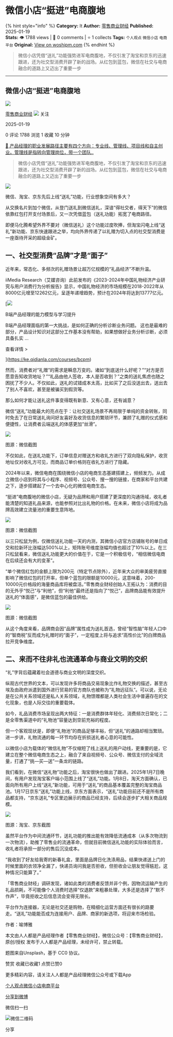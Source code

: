 # 微信小店“挺进”电商腹地
{% hint style="info" %}
**Category:** It
**Author:** [零售商业财经](https://www.woshipm.com/u/1424888)
**Published:** 2025-01-19  
**Stats:** 👁️ 1788 views | 💬 0 comments | ⭐ 1 collects
**Tags:** `个人观点` `微信小店` `电商平台`
**Original:** [View on woshipm.com](https://www.woshipm.com/it/6172783.html)
{% endhint %}
> 微信小店凭借“送礼”功能强势进军电商腹地，不仅引发了淘宝和京东的迅速跟进，还为社交型消费开辟了新的战场。从红包到蓝包，微信在社交与电商融合的道路上又迈出了重要一步

---

## 微信小店“挺进”电商腹地

[![](https://image.woshipm.com/wp-files/2022/05/0AZxWIHD2jk3Wq2u6C1r.jpg!/both/72x72)](https://www.woshipm.com/u/1424888)

[零售商业财经](https://www.woshipm.com/u/1424888) ![](https://static.woshipm.com/tag/1122_1@2x.png) 关注

2025-01-19

0 评论 1788 浏览 1 收藏 10 分钟

[🔗 产品经理的职业发展路径主要有四个方向：专业线、管理线、项目线和自主创业。管理线是指转向管理岗位，带一个团队..](https://ke.qidianla.com/courses/90pm)

> 微信小店凭借“送礼”功能强势进军电商腹地，不仅引发了淘宝和京东的迅速跟进，还为社交型消费开辟了新的战场。从红包到蓝包，微信在社交与电商融合的道路上又迈出了重要一步

![](https://image.woshipm.com/2024/12/26/95a490b6-c37e-11ef-b44f-00163e1bca14.png)

微信、淘宝、京东先后上线“送礼”功能，行业想象空间有多大？

从交换名片到加个微信，从登门送礼到微信送礼，深谙“得社交者，得天下”的微信依靠红包打开支付场景后，又一次凭借蓝包（送礼功能）拓宽了电商路径。

即便马化腾希望外界不要对（微信送礼）这个功能过度吹捧，但淘宝闪电上线“送礼”新功能、京东快速跟进之举，均向外界传递了以礼赠为切入点的社交型消费是一座亟待开采的超级金矿。

## 一、社交型消费“品牌”才是“面子”

近年来，常态化、多频次的礼赠场景让超万亿规模的“礼品经济”不断升温。

iiMedia Research（艾媒咨询）此前发布的《2023-2024年中国礼物经济产业研究与用户消费行为分析报告》显示，中国礼物经济的市场规模在2018-2022年从8000亿元增至12262亿元，呈逐年递增趋势，预计在2024年将达到13777亿元。

[![](https://image.woshipm.com/2023/08/02/1554eea8-30e3-11ee-88e7-00163e0b5ff3.png)

B端产品经理的能力模型与学习提升

B端产品经理面临的第一大挑战，是如何正确的分析诊断业务问题。 这也是最难的部分，产品设计知识对这部分工作基本没有帮助，如果想做好业务分析诊断，必须具备扎实 ...

查看详情 >

](https://ke.qidianla.com/courses/bcpm)

然而，消费者对“礼赠”的需求是瞬息万变的。诸如“到底送什么好呢？”“对方是否愿意告知收货地址？”“礼品由他人签收，本人是否收到？”之类的送礼焦虑也随之困扰了不少人。不仅如此，送礼的试错成本太高，比如买了之后没送出去，送出去了别人不喜欢，甚至是被骗买到假货等。

那么如何才能让送礼这件事变得既有新意、又有心意，还有诚意？

微信“送礼”功能最大的亮点在于：让社交送礼场景不再局限于单纯的资金转账，同时免去了在日常送礼询问好友喜好及收货信息的繁琐环节，兼顾了礼赠的仪式感和便捷性，让消费者云端送礼的体感更加“丝滑”。

![](https://image.woshipm.com/2025/01/18/791870d6-d538-11ef-bcbd-00163e09d72f.png)

图源：微信截图

不仅如此，在送礼功能下，订单信息对赠送方和收礼方进行了双向隐私保护，收货地址仅对收礼方可见，而商品订单价格则在收礼方进行了隐藏。

2024年以来，微信电商在围绕微信小店的电商生态基建搭建上，频频发力。从成立微信小店到将其与小程序、视频号、公众号、搜一搜的链接，在商家和平台共建之下，逐步搭建起了一个去中心化的微信电商生态。

“挺进”电商腹地的微信小店，无疑为品牌和用户搭建了更深度的沟通场域，收礼者能清楚的知道礼品来源，也能参照对比出礼物的价格。在未来，微信小店将成为品牌高效建立流量池的重要生意阵地。

![](https://image.woshipm.com/2025/01/18/799e2a64-d538-11ef-bcbd-00163e09d72f.png)

图源：微信截图

以三只松鼠为例，仅微信送礼功能一天的内测，其微信小店官方店铺账号的单日成交和拉新环比涨幅达500%以上，矩阵账号维度涨幅均值也超过了10%以上。在三只松鼠看来，微信送礼功能更大的价值在于，它是一个积极信号，“相信微信电商在后续还会有大的变革”。

“单个微信红包的金额上限为200元（特定节点除外），近年来大众的审美疲劳直接影响了微信红包的打开率，但单个蓝包的限额是10000元，这意味着，200-10000元价格段的海量商品库将被盘活。”零售商业财经创始人王拓认为：消费的目的无外乎“悦己”与“利他”，但“利他”最终还是指向了“悦己”，品牌商品能有效提升送礼的“体面感”，是微信蓝包的最佳供给。

![](https://image.woshipm.com/2025/01/18/7a38e342-d538-11ef-bcbd-00163e09d72f.png)

图源：微信截图

从这个角度来看，品牌商会因“品牌”属性成为送礼首选，曾经“智性脑”年轻人口中的“智商税”反而成为礼赠时的“面子”，一定程度上将与追求“高性价比”的白牌商品拉开竞争维度。

## 二、来而不往非礼也流通革命与商业文明的交织

“礼”字背后蕴藏着社会道德与商业文明的深度交织。

纵观古代世界的文本，可以发现许多将商品交易现象比作礼物交换的描述，甚至古埃及由政府派遣到国外进行贸易的官方商队也被称为“礼物远征队”。可以说，无论是在公共关系领域还是私人关系领域，礼物馈赠都是人类社会生活中普遍存在的文化现象，也是人际交往的重要载体。

如今，礼品消费市场呈现出两大特征：一是消费群体年轻化、消费频次日常化；二是全零售渠道中的“礼物池”容量达到空前充裕的程度。

但一个客观现状是，即便“礼物池”的商品足够丰裕，但“送礼”的通路却相当繁琐。进一步讲，礼物流通的每一环节均存在折损送礼者心意的可能性。

以微信小店为载体的“微信礼物”不仅缩短了线上送礼的用户动线，更重要的是，它建立在整个微信电商生态之上，融合了来自视频号、公众号、微信支付的全域流量，打通了“挑—买—送”一条龙的链路。

我们看到，在微信“送礼物”功能之后，淘宝很快也做出了跟进。2025年1月7日晚间，有用户发现淘宝客户端小范围上线了“送礼”功能。1月8日，淘天方面确认，已面向所有用户上线“送礼”新功能，可用于“送礼”的商品基本覆盖完整的淘宝商品池。1月17日京东“送礼”功能上线，京东方面表示，“送礼”功能目前还不是所有商品都支持，“京东送礼”专区里边展示的商品已经支持，后续会逐步扩大相关商品规模。

![](https://image.woshipm.com/2025/01/18/7aeecf90-d538-11ef-bcbd-00163e09d72f.png)

图源：淘宝、京东截图

虽然平台作为中间流通环节，送礼功能的推出能有效降低流通成本（从多次物流到一次物流），助推了零售业的流通革命，但就目前微信送礼功能的实际体验而言，收礼者将承担一部分的售后沉没成本。

“我收到了好友给我寄的新春礼盒，里面是品牌日化洗涤用品，结果快递送上门的时候里面的衣领净全漏了，快递员询问我是否拒收，但拒收会让朋友觉得尴尬，这种情况只能算了。”

「零售商业财经」调研发现，诸如此类的消费者反馈并非个例，因物流运输产生的礼品损耗，不可能像个人消费时选择“仅退款”来粗暴处理，大多还是选择了“默不作声”，毕竟拒收之后信息流会变得无限长。

平台作为连接器，无论是社交还是购物，在精细化运营方面还有很长的路要走。“送礼”功能能否成为连接用户、品牌、商家的新选项，将迎来市场检验。

作者：喻博雅

本文由人人都是产品经理作者【零售商业财经】，微信公众号：【零售商业财经】，原创/授权 发布于人人都是产品经理，未经许可，禁止转载。

题图来自Unsplash，基于 CC0 协议。

赞赏 收藏已收藏1 点赞已赞0

更多精彩内容，请关注人人都是产品经理微信公众号或下载App

[个人观点](https://www.woshipm.com/tag/%e4%b8%aa%e4%ba%ba%e8%a7%82%e7%82%b9)[微信小店](https://www.woshipm.com/tag/%e5%be%ae%e4%bf%a1%e5%b0%8f%e5%ba%97)[电商平台](https://www.woshipm.com/tag/%e7%94%b5%e5%95%86%e5%b9%b3%e5%8f%b0)

[分享到微博](https://service.weibo.com/share/share.php?appkey=2775287854&title=微信小店“挺进”电商腹地&url=https://www.woshipm.com/it/6172783.html&pic=https://image.woshipm.com/2024/12/26/95a490b6-c37e-11ef-b44f-00163e1bca14.png)

微信扫一扫

![微信二维码](https://api.pwmqr.com/qrcode/create/?url=https://www.woshipm.com/it/6172783.html)

分享